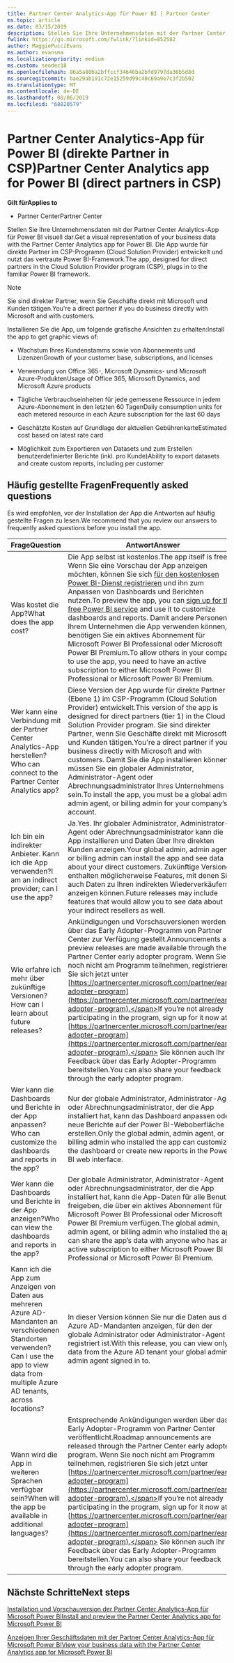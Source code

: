 ```yaml
---
title: Partner Center Analytics-App für Power BI | Partner Center
ms.topic: article
ms.date: 03/15/2019
description: Stellen Sie Ihre Unternehmensdaten mit der Partner Center Analytics-App für Power BI visuell dar.
fwlink: https://go.microsoft.com/fwlink/?linkid=852582
author: MaggiePucciEvans
ms.author: evansma
ms.localizationpriority: medium
ms.custom: seodec18
ms.openlocfilehash: 86a5a80ba2bffccf34646ba2bfd9797da30b5d8d
ms.sourcegitcommit: bae29ab191c72e15259d99c40c69a9e7c3f2b502
ms.translationtype: MT
ms.contentlocale: de-DE
ms.lasthandoff: 08/06/2019
ms.locfileid: "68820579"
---
```

# <a name="partner-center-analytics-app-for-power-bi-direct-partners-in-csp"></a><span data-ttu-id="adc41-103">Partner Center Analytics-App für Power BI (direkte Partner in CSP)</span><span class="sxs-lookup"><span data-stu-id="adc41-103">Partner Center Analytics app for Power BI (direct partners in CSP)</span></span>

<span data-ttu-id="adc41-104">**Gilt für**</span><span class="sxs-lookup"><span data-stu-id="adc41-104">**Applies to**</span></span>

- <span data-ttu-id="adc41-105">Partner Center</span><span class="sxs-lookup"><span data-stu-id="adc41-105">Partner Center</span></span>

<span data-ttu-id="adc41-106">Stellen Sie Ihre Unternehmensdaten mit der Partner Center Analytics-App für Power BI visuell dar.</span><span class="sxs-lookup"><span data-stu-id="adc41-106">Get a visual representation of your business data with the Partner Center Analytics app for Power BI.</span></span> <span data-ttu-id="adc41-107">Die App wurde für direkte Partner im CSP-Programm (Cloud Solution Provider) entwickelt und nutzt das vertraute Power BI-Framework.</span><span class="sxs-lookup"><span data-stu-id="adc41-107">The app, designed for direct partners in the Cloud Solution Provider program (CSP), plugs in to the familiar Power BI framework.</span></span> 

> [!NOTE]  
> <span data-ttu-id="adc41-108">Sie sind direkter Partner, wenn Sie Geschäfte direkt mit Microsoft und Kunden tätigen.</span><span class="sxs-lookup"><span data-stu-id="adc41-108">You're a direct partner if you do business directly with Microsoft and with customers.</span></span> 

<span data-ttu-id="adc41-109">Installieren Sie die App, um folgende grafische Ansichten zu erhalten:</span><span class="sxs-lookup"><span data-stu-id="adc41-109">Install the app to get graphic views of:</span></span> 

-   <span data-ttu-id="adc41-110">Wachstum Ihres Kundenstamms sowie von Abonnements und Lizenzen</span><span class="sxs-lookup"><span data-stu-id="adc41-110">Growth of your customer base, subscriptions, and licenses</span></span>

-   <span data-ttu-id="adc41-111">Verwendung von Office 365-, Microsoft Dynamics- und Microsoft Azure-Produkten</span><span class="sxs-lookup"><span data-stu-id="adc41-111">Usage of Office 365, Microsoft Dynamics, and Microsoft Azure products</span></span>

-   <span data-ttu-id="adc41-112">Tägliche Verbrauchseinheiten für jede gemessene Ressource in jedem Azure-Abonnement in den letzten 60 Tagen</span><span class="sxs-lookup"><span data-stu-id="adc41-112">Daily consumption units for each metered resource in each Azure subscription for the last 60 days</span></span>

-   <span data-ttu-id="adc41-113">Geschätzte Kosten auf Grundlage der aktuellen Gebührenkarte</span><span class="sxs-lookup"><span data-stu-id="adc41-113">Estimated cost based on latest rate card</span></span>

-   <span data-ttu-id="adc41-114">Möglichkeit zum Exportieren von Datasets und zum Erstellen benutzerdefinierter Berichte (inkl. pro Kunde)</span><span class="sxs-lookup"><span data-stu-id="adc41-114">Ability to export datasets and create custom reports, including per customer</span></span>

## <a name="frequently-asked-questions"></a><span data-ttu-id="adc41-115">Häufig gestellte Fragen</span><span class="sxs-lookup"><span data-stu-id="adc41-115">Frequently asked questions</span></span>

<span data-ttu-id="adc41-116">Es wird empfohlen, vor der Installation der App die Antworten auf häufig gestellte Fragen zu lesen.</span><span class="sxs-lookup"><span data-stu-id="adc41-116">We recommend that you review our answers to frequently asked questions before you install the app.</span></span> 

| <span data-ttu-id="adc41-117">**Frage**</span><span class="sxs-lookup"><span data-stu-id="adc41-117">**Question**</span></span> | <span data-ttu-id="adc41-118">**Antwort**</span><span class="sxs-lookup"><span data-stu-id="adc41-118">**Answer**</span></span> |
| --- | ---------- |
| <span data-ttu-id="adc41-119">Was kostet die App?</span><span class="sxs-lookup"><span data-stu-id="adc41-119">What does the app cost?</span></span> | <span data-ttu-id="adc41-120">Die App selbst ist kostenlos.</span><span class="sxs-lookup"><span data-stu-id="adc41-120">The app itself is free.</span></span> <span data-ttu-id="adc41-121">Wenn Sie eine Vorschau der App anzeigen möchten, können Sie sich [für den kostenlosen Power BI-Dienst registrieren](https://go.microsoft.com/fwlink/p/?linkid=845347) und ihn zum Anpassen von Dashboards und Berichten nutzen.</span><span class="sxs-lookup"><span data-stu-id="adc41-121">To preview the app, you can [sign up for the free Power BI service](https://go.microsoft.com/fwlink/p/?linkid=845347) and use it to customize dashboards and reports.</span></span> <span data-ttu-id="adc41-122">Damit andere Personen in Ihrem Unternehmen die App verwenden können, benötigen Sie ein aktives Abonnement für Microsoft Power BI Professional oder Microsoft Power BI Premium.</span><span class="sxs-lookup"><span data-stu-id="adc41-122">To allow others in your company to use the app, you need to have an active subscription to either Microsoft Power BI Professional or Microsoft Power BI Premium.</span></span> |
| <span data-ttu-id="adc41-123">Wer kann eine Verbindung mit der Partner Center Analytics-App herstellen?</span><span class="sxs-lookup"><span data-stu-id="adc41-123">Who can connect to the Partner Center Analytics app?</span></span> | <span data-ttu-id="adc41-124">Diese Version der App wurde für direkte Partner (Ebene 1) im CSP-Programm (Cloud Solution Provider) entwickelt.</span><span class="sxs-lookup"><span data-stu-id="adc41-124">This version of the app is designed for direct partners (tier 1) in the Cloud Solution Provider program.</span></span> <span data-ttu-id="adc41-125">Sie sind direkter Partner, wenn Sie Geschäfte direkt mit Microsoft und Kunden tätigen.</span><span class="sxs-lookup"><span data-stu-id="adc41-125">You're a direct partner if you do business directly with Microsoft and with customers.</span></span> <span data-ttu-id="adc41-126">Damit Sie die App installieren können, müssen Sie ein globaler Administrator, Administrator-Agent oder Abrechnungsadministrator Ihres Unternehmens sein.</span><span class="sxs-lookup"><span data-stu-id="adc41-126">To install the app, you must be a global admin, admin agent, or billing admin for your company’s account.</span></span> |
| <span data-ttu-id="adc41-127">Ich bin ein indirekter Anbieter. Kann ich die App verwenden?</span><span class="sxs-lookup"><span data-stu-id="adc41-127">I am an indirect provider; can I use the app?</span></span> | <span data-ttu-id="adc41-128">Ja.</span><span class="sxs-lookup"><span data-stu-id="adc41-128">Yes.</span></span> <span data-ttu-id="adc41-129">Ihr globaler Administrator, Administrator-Agent oder Abrechnungsadministrator kann die App installieren und Daten über Ihre direkten Kunden anzeigen.</span><span class="sxs-lookup"><span data-stu-id="adc41-129">Your global admin, admin agent, or billing admin can install the app and see data about your direct customers.</span></span> <span data-ttu-id="adc41-130">Zukünftige Versionen enthalten möglicherweise Features, mit denen Sie auch Daten zu Ihren indirekten Wiederverkäufern anzeigen können.</span><span class="sxs-lookup"><span data-stu-id="adc41-130">Future releases may include features that would allow you to see data about your indirect resellers as well.</span></span> |
| <span data-ttu-id="adc41-131">Wie erfahre ich mehr über zukünftige Versionen?</span><span class="sxs-lookup"><span data-stu-id="adc41-131">How can I learn about future releases?</span></span> | <span data-ttu-id="adc41-132">Ankündigungen und Vorschauversionen werden über das Early Adopter-Programm von Partner Center zur Verfügung gestellt.</span><span class="sxs-lookup"><span data-stu-id="adc41-132">Announcements and preview releases are made available through the Partner Center early adopter program.</span></span> <span data-ttu-id="adc41-133">Wenn Sie noch nicht am Programm teilnehmen, registrieren Sie sich jetzt unter [https://partnercenter.microsoft.com/partner/early-adopter-program](https://partnercenter.microsoft.com/partner/early-adopter-program).</span><span class="sxs-lookup"><span data-stu-id="adc41-133">If you’re not already participating in the program, sign up for it now at [https://partnercenter.microsoft.com/partner/early-adopter-program](https://partnercenter.microsoft.com/partner/early-adopter-program).</span></span> <span data-ttu-id="adc41-134">Sie können auch Ihr Feedback über das Early Adopter-Programm bereitstellen.</span><span class="sxs-lookup"><span data-stu-id="adc41-134">You can also share your feedback through the early adopter program.</span></span> |
| <span data-ttu-id="adc41-135">Wer kann die Dashboards und Berichte in der App anpassen?</span><span class="sxs-lookup"><span data-stu-id="adc41-135">Who can customize the dashboards and reports in the app?</span></span> | <span data-ttu-id="adc41-136">Nur der globale Administrator, Administrator-Agent oder Abrechnungsadministrator, der die App installiert hat, kann das Dashboard anpassen oder neue Berichte auf der Power BI-Weboberfläche erstellen.</span><span class="sxs-lookup"><span data-stu-id="adc41-136">Only the global admin, admin agent, or billing admin who installed the app can customize the dashboard or create new reports in the Power BI web interface.</span></span> |
| <span data-ttu-id="adc41-137">Wer kann die Dashboards und Berichte in der App anzeigen?</span><span class="sxs-lookup"><span data-stu-id="adc41-137">Who can view the dashboards and reports in the app?</span></span> | <span data-ttu-id="adc41-138">Der globale Administrator, Administrator-Agent oder Abrechnungsadministrator, der die App installiert hat, kann die App-Daten für alle Benutzer freigeben, die über ein aktives Abonnement für Microsoft Power BI Professional oder Microsoft Power BI Premium verfügen.</span><span class="sxs-lookup"><span data-stu-id="adc41-138">The global admin, admin agent, or billing admin who installed the app can share the app’s data with anyone who has an active subscription to either Microsoft Power BI Professional or Microsoft Power BI Premium.</span></span> |
| <span data-ttu-id="adc41-139">Kann ich die App zum Anzeigen von Daten aus mehreren Azure AD-Mandanten an verschiedenen Standorten verwenden?</span><span class="sxs-lookup"><span data-stu-id="adc41-139">Can I use the app to view data from multiple Azure AD tenants, across locations?</span></span> | <span data-ttu-id="adc41-140">In dieser Version können Sie nur die Daten aus dem Azure AD-Mandanten anzeigen, für den der globale Administrator oder Administrator-Agent registriert ist.</span><span class="sxs-lookup"><span data-stu-id="adc41-140">With this release, you can view only data from the Azure AD tenant your global admin or admin agent signed in to.</span></span> | 
| <span data-ttu-id="adc41-141">Wann wird die App in weiteren Sprachen verfügbar sein?</span><span class="sxs-lookup"><span data-stu-id="adc41-141">When will the app be available in additional languages?</span></span> | <span data-ttu-id="adc41-142">Entsprechende Ankündigungen werden über das Early Adopter-Programm von Partner Center veröffentlicht.</span><span class="sxs-lookup"><span data-stu-id="adc41-142">Roadmap announcements are released through the Partner Center early adopter program.</span></span> <span data-ttu-id="adc41-143">Wenn Sie noch nicht am Programm teilnehmen, registrieren Sie sich jetzt unter [https://partnercenter.microsoft.com/partner/early-adopter-program](https://partnercenter.microsoft.com/partner/early-adopter-program).</span><span class="sxs-lookup"><span data-stu-id="adc41-143">If you’re not already participating in the program, sign up for it now at [https://partnercenter.microsoft.com/partner/early-adopter-program](https://partnercenter.microsoft.com/partner/early-adopter-program).</span></span> <span data-ttu-id="adc41-144">Sie können auch Ihr Feedback über das Early Adopter-Programm bereitstellen.</span><span class="sxs-lookup"><span data-stu-id="adc41-144">You can also share your feedback through the early adopter program.</span></span> | 



## <a name="next-steps"></a><span data-ttu-id="adc41-145">Nächste Schritte</span><span class="sxs-lookup"><span data-stu-id="adc41-145">Next steps</span></span>

[<span data-ttu-id="adc41-146">Installation und Vorschauversion der Partner Center Analytics-App für Microsoft Power BI</span><span class="sxs-lookup"><span data-stu-id="adc41-146">Install and preview the Partner Center Analytics app for Microsoft Power BI</span></span>](power-bi-app-for-direct-partners-install.md)

[<span data-ttu-id="adc41-147">Anzeigen Ihrer Geschäftsdaten mit der Partner Center Analytics-App für Microsoft Power BI</span><span class="sxs-lookup"><span data-stu-id="adc41-147">View your business data with the Partner Center Analytics app for Microsoft Power BI</span></span>](power-bi-app-for-direct-partners-use.md)
